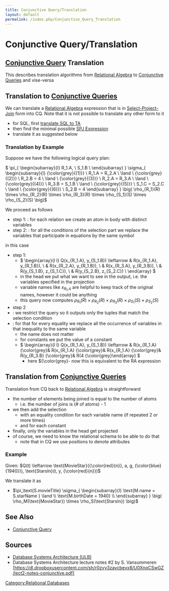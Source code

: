 ```yaml
---
title: Conjunctive Query/Translation
layout: default
permalink: /index.php/Conjunctive_Query_Translation
---
```


# Conjunctive Query/Translation

## [Conjunctive Query](Conjunctive_Query) Translation
This describes translation algorithms from [Relational Algebra](Relational_Algebra) to [Conjunctive Queries](Conjunctive_Query) and vise-versa


## Translation to [Conjunctive Queries](Conjunctive_Query)
We can translate a [Relational Algebra](Relational_Algebra) expression that is in [Select-Project-Join](Select-Project-Join_Expressions) form into CQ. Note that it is not possible to translate any other form to it
- for SQL, first [translate SQL to TA](Translating_SQL_to_Relational_Algebra)
- then find the minimal possible [SPJ Expression](Select-Project-Join_Expressions)
- translate it as suggested below 


### Translation by Example
Suppose we have the following logical query plan:

$
\pi_{
  \begin{subarray}{l}
    R_1.A, \\
    S_1.B \\
  \end{subarray}
}
\sigma_{
  \begin{subarray}{l}
    {\color{grey}{(1)}} \ R_1.A = R_2.A \ \land \\
    {\color{grey}{(2)}} \ R_2.B = 4 \ \land \\
    {\color{grey}{(3)}} \ R_2.A = R_3.A \ \land \\
    {\color{grey}{(4)}} \ R_3.B = S_1.B \ \land \\
    {\color{grey}{(5)}} \ S_1.C = S_2.C \ \land \\
    {\color{grey}{(6)}} \ S_2.B = 4
  \end{subarray}
}
\big(
\rho_{R_1}(R) \times \rho_{R_2}(R) \times \rho_{R_3}(R) \times \rho_{S_1}(S) \times \rho_{S_2}(S) 
\big)$

We proceed as follows
- step 1: 
: for each relation we create an atom in body with distinct variables 
- step 2:
: for all the conditions of the selection part we replace the variables that participate in equations by the same symbol

in this case
- step 1:
  - $
\begin{array}{l l}
Q(x_{R_1.A}, y_{S_1.B}) \leftarrow & 
  R(x_{R_1.A}, y_{R_1.B}), \\
& R(x_{R_2.A}, y_{R_1.B}), \\
& R(x_{R_3.A}, y_{R_3.B}), \\
& R(y_{S_1.B}, z_{S_1.C}), \\
& R(y_{S_2.B}, z_{S_2.C}) \\
\end{array}
$
  - in the head we put what we want to see in the output, i.e. the variables specified in the projection
  - variable names like $x_{R_1.A}$ are helpful to keep track of the original names, however it could be anything
  - this query now computes $\rho_{R_1}(R) \times \rho_{R_2}(R) \times \rho_{R_3}(R) \times \rho_{S_1}(S) \times \rho_{S_2}(S)$
- step 2
- : we restrict the query so it outputs only the tuples that match the selection condition
- : for that for every equality we replace all the occurrence of variables in that inequality to the same variable 
  - the name does not matter
  - for constants we put the value of a constant
  - $
\begin{array}{l l}
Q(x_{R_1.A}, y_{S_1.B}) \leftarrow & 
  R(x_{R_1.A} {\color{grey}& R(x_{R_1.A} {\color{grey}& R(x_{R_1.A} {\color{grey}& R(y_{R_3.B} {\color{grey}& R(4 {\color{grey}\end{array}
$
    - here ${\color{grey}- now this is equivalent to the RA expression


## Translation from [Conjunctive Queries](Conjunctive_Query)
Translation from CQ back to [Relational Algebra](Relational_Algebra) is straightforward 
- the number of elements being joined is equal to the number of atoms
  - i.e. the number of joins is (# of atoms) - 1
- we then add the selection
  - with an equality condition for each variable name (if repeated 2 or more times)
  - and for each constant
- finally, only the variables in the head get projected
- of course, we need to know the relational schema to be able to do that 
  - note that in CQ we use positions to denote attributes

### Example
Given: $Q(t) \leftarrow \text{MovieStar}({\color{red}{n}}, a, g, {\color{blue}{1940}}), \text{StarsIn}(t, y, {\color{red}{n}})$

We translate it as 
- $\pi_\text{S.movieTitle}
\sigma_{
  \begin{subarray}{l}
    \text{M.name = S.starName }  \land \\
    \text{M.birthDate = 1940} \\
  \end{subarray}
}
\big(
\rho_M(\text{MovieStar}) \times \rho_S(\text{StarsIn})
\big)$


## See Also
- [Conjunctive Query](Conjunctive_Query)

## Sources
- [Database Systems Architecture (ULB)](Database_Systems_Architecture_(ULB))
- Database Systems Architecture lecture notes #2 by S. Vansummeren [https://dl.dropboxusercontent.com/sh/r0zvy3zaycbevx8/U0XnqCSwGZ/lect2-notes-conjunctive.pdf]


[Category:Relational Databases](Category_Relational_Databases)